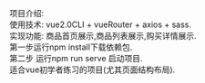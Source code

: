 项目介绍:  
    使用技术: vue2.0CLI + vueRouter + axios + sass.  
    实现功能: 商品首页展示,商品列表展示,购买详情展示.  
第一步运行npm install下载依赖包.  
第二步 运行npm run serve 启动项目.  
适合vue初学者练习的项目(尤其页面结构布局).  

